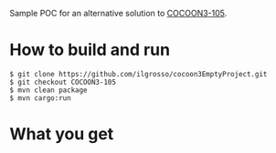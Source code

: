 Sample POC for an alternative solution to [COCOON3-105](https://issues.apache.org/jira/browse/COCOON3-105).

# How to build and run

    $ git clone https://github.com/ilgrosso/cocoon3EmptyProject.git
    $ git checkout COCOON3-105
    $ mvn clean package
    $ mvn cargo:run
    
# What you get
